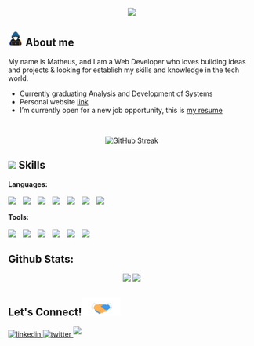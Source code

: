 <p align="center">
  <a href="https://github.com/DenverCoder1/readme-typing-svg"><img src="https://readme-typing-svg.herokuapp.com?font=Time+New+Roman&color=cyan&size=30&center=true&vCenter=true&width=600&height=50&lines=I+am+a+Front-End+Developer;"></a>
</p>

## <picture><img src = "https://github.com/0xAbdulKhalid/0xAbdulKhalid/raw/main/assets/mdImages/about_me.gif" width = 30px></picture> **About me**

My name is Matheus, and I am a Web Developer who loves building ideas and projects & looking for establish my skills and knowledge in the tech world.
- Currently graduating Analysis and Development of Systems
- Personal website [link](https://m-tonon.github.io/portfolio/)
- I’m currently open for a new job opportunity, this is [my resume](https://drive.google.com/file/d/11iKt7UTIPlktjD-7-6f97c6261jDlbKN/view?usp=drivesdk)

<br>
<div align="center">
  
[![GitHub Streak](https://streak-stats.demolab.com/?user=m-tonon&theme=dark)](https://git.io/streak-stats)

</div>

## <img src="https://media2.giphy.com/media/QssGEmpkyEOhBCb7e1/giphy.gif?cid=ecf05e47a0n3gi1bfqntqmob8g9aid1oyj2wr3ds3mg700bl&rid=giphy.gif" width ="25"><b> Skills</b>

<div align="left">

<b>Languages:</b>
<br><br>
<img width="40px" style="padding-right:10px;" src="https://www.svgrepo.com/show/349419/javascript.svg" />
<img width="40px" style="padding-right:10px;" src="https://www.svgrepo.com/show/378837/node.svg" />
<img width="40px" style="padding-right:10px;" src="https://www.svgrepo.com/show/349540/typescript.svg" />
<img width="40px" style="padding-right:10px;" src="https://www.svgrepo.com/show/353396/angular-icon.svg" />
<img width="37px" style="padding-right:10px;" src="https://www.svgrepo.com/show/349402/html5.svg" />
<img width="40px" style="padding-right:10px;" src="https://www.svgrepo.com/show/373535/css.svg" />
<img width="40px" style="padding-right:10px;" src="https://www.svgrepo.com/show/374118/tailwind.svg" />
  

<b>Tools:</b>
<br><br>
<img width="40px" style="padding-right:10px;" src="https://cdn.jsdelivr.net/gh/devicons/devicon/icons/git/git-original.svg" />
<img width="40px" style="padding-right:10px;" src="https://www.svgrepo.com/show/439171/github.svg" />
<img width="40px" style="padding-right:10px;" src="https://www.svgrepo.com/show/331488/mongodb.svg" />
<img width="40px" style="padding-right:10px;" src="https://www.svgrepo.com/show/373848/mysql.svg" />
<img width="40px" style="padding-right:10px;" src="https://www.svgrepo.com/show/353630/cypress.svg" />
<img width="40px" style="padding-right:10px;" src="https://www.svgrepo.com/show/452241/jira.svg" />

  
</div>

## Github Stats:

<p align="center">
  
  <img src="https://github-readme-stats.vercel.app/api?username=m-tonon&count_private=true&show_icons=true&theme=dracula&line_height=33">
  <img src="https://github-readme-stats.vercel.app/api/top-langs/?username=m-tonon&count_private=true&hide=html,scss,ejs&theme=dracula&line_height=10">

</p>

## <b> Let's Connect!</b><img src="https://github.com/0xAbdulKhalid/0xAbdulKhalid/raw/main/assets/mdImages/handshake.gif" width ="80">
<div align='left'>

<a href="https://linkedin.com/in/matheustonon" target="_blank">
<img src="https://img.shields.io/badge/linkedin  -%2300acee.svg?color=405DE6&style=for-the-badge&logo=linkedin&logoColor=white" alt=linkedin style="margin-bottom: 5px;"/>
</a>

<a href="https://twitter.com/m-tonon" target="_blank">
<img src="https://img.shields.io/badge/twitter-%2300acee.svg?color=1DA1F2&style=for-the-badge&logo=twitter&logoColor=white" alt=twitter style="margin-bottom: 5px;"/>
</a>

<a href="mailto:math.tonon@gmail.com" target="_blank">
<img src="https://img.shields.io/badge/gmail-%23EA4335.svg?style=for-the-badge&logo=gmail&logoColor=white" t=mail style="margin-bottom: 5px;" />
</a>
</div>
<br>
<div align='center'>
</div>
<br>
